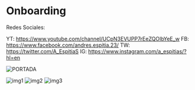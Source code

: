 # Onboarding


Redes Sociales:

YT: https://www.youtube.com/channel/UCpN3EVUPP7rEeZQOIbYeE_w
FB: https://www.facebook.com/andres.espitia.23/
TW: https://twitter.com/A_EspitiaS
IG: https://www.instagram.com/a_espitias/?hl=en

![PORTADA](https://user-images.githubusercontent.com/75282613/115977756-83a43980-a540-11eb-858a-c1a71e2f583f.png)

![img1](https://user-images.githubusercontent.com/75282613/115977760-8acb4780-a540-11eb-8dc8-d6a07f651235.png) 
![img2](https://user-images.githubusercontent.com/75282613/115977761-8d2da180-a540-11eb-9c69-46be86302707.png) 
![img3](https://user-images.githubusercontent.com/75282613/115977763-8ef76500-a540-11eb-94c8-f9c23fff0bd9.png)



